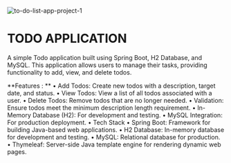 ![to-do-list-app-project-1](https://github.com/user-attachments/assets/7270fa2c-959b-4410-a280-5529cd792774)


# TODO APPLICATION
A simple Todo application built using Spring Boot, H2 Database, and MySQL. This application allows users to manage their tasks, providing functionality to add, view, and delete todos.

**Features : **
•	Add Todos: Create new todos with a description, target date, and status.
•	View Todos: View a list of all todos associated with a user.
•	Delete Todos: Remove todos that are no longer needed.
•	Validation: Ensure todos meet the minimum description length requirement.
•	In-Memory Database (H2): For development and testing.
•	MySQL Integration: For production deployment.
•	Tech Stack
•	Spring Boot: Framework for building Java-based web applications.
•	H2 Database: In-memory database for development and testing.
•	MySQL: Relational database for production.
•	Thymeleaf: Server-side Java template engine for rendering dynamic web pages.
